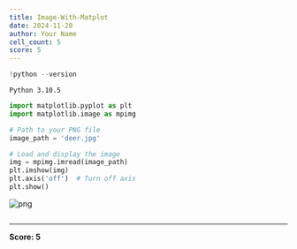 ```yaml
---
title: Image-With-Matplot
date: 2024-11-20
author: Your Name
cell_count: 5
score: 5
---
```


```python
!python --version
```

    Python 3.10.5



```python
import matplotlib.pyplot as plt
import matplotlib.image as mpimg
```


```python
# Path to your PNG file
image_path = 'deer.jpg'
```


```python
# Load and display the image
img = mpimg.imread(image_path)
plt.imshow(img)
plt.axis('off')  # Turn off axis
plt.show()
```


    
![png](/mlnotes/images/image-with-matplot_3_0.png)
    



```python

```


---
**Score: 5**